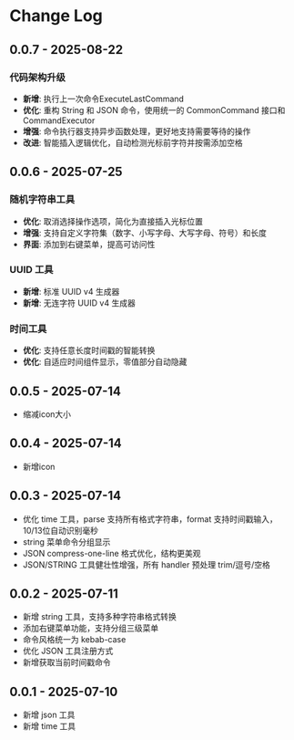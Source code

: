 # Change Log

## 0.0.7 - 2025-08-22

### 代码架构升级
- **新增**: 执行上一次命令ExecuteLastCommand
- **优化**: 重构 String 和 JSON 命令，使用统一的 CommonCommand 接口和 CommandExecutor
- **增强**: 命令执行器支持异步函数处理，更好地支持需要等待的操作
- **改进**: 智能插入逻辑优化，自动检测光标前字符并按需添加空格

## 0.0.6 - 2025-07-25

### 随机字符串工具
- **优化**: 取消选择操作选项，简化为直接插入光标位置
- **增强**: 支持自定义字符集（数字、小写字母、大写字母、符号）和长度
- **界面**: 添加到右键菜单，提高可访问性

### UUID 工具
- **新增**: 标准 UUID v4 生成器
- **新增**: 无连字符 UUID v4 生成器

### 时间工具
- **优化**: 支持任意长度时间戳的智能转换
- **优化**: 自适应时间组件显示，零值部分自动隐藏

## 0.0.5 - 2025-07-14
 - 缩减icon大小

## 0.0.4 - 2025-07-14
 - 新增icon

## 0.0.3 - 2025-07-14
- 优化 time 工具，parse 支持所有格式字符串，format 支持时间戳输入，10/13位自动识别毫秒
- string 菜单命令分组显示
- JSON compress-one-line 格式优化，结构更美观
- JSON/STRING 工具健壮性增强，所有 handler 预处理 trim/逗号/空格

## 0.0.2 - 2025-07-11
- 新增 string 工具，支持多种字符串格式转换
- 添加右键菜单功能，支持分组三级菜单
- 命令风格统一为 kebab-case
- 优化 JSON 工具注册方式
- 新增获取当前时间戳命令

## 0.0.1 - 2025-07-10
- 新增 json 工具
- 新增 time 工具